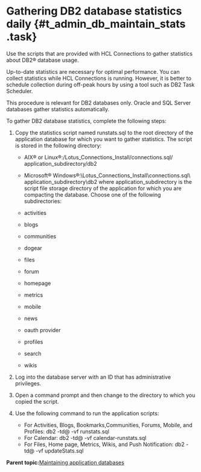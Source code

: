 # Gathering DB2 database statistics daily {#t_admin_db_maintain_stats .task}

Use the scripts that are provided with HCL Connections to gather statistics about DB2® database usage.

Up-to-date statistics are necessary for optimal performance. You can collect statistics while HCL Connections is running. However, it is better to schedule collection during off-peak hours by using a tool such as DB2 Task Scheduler.

This procedure is relevant for DB2 databases only. Oracle and SQL Server databases gather statistics automatically.

To gather DB2 database statistics, complete the following steps:

1.  Copy the statistics script named runstats.sql to the root directory of the application database for which you want to gather statistics. The script is stored in the following directory:

    -   AIX® or Linux®:/Lotus\_Connections\_Install/connections.sql/ application\_subdirectory/db2
    -   Microsoft® Windows®:\\Lotus\_Connections\_Install\\connections.sql\\ application\_subdirectory\\db2
    where application\_subdirectory is the script file storage directory of the application for which you are compacting the database. Choose one of the following subdirectories:

    -   activities
    -   blogs
    -   communities
    -   dogear
    -   files
    -   forum
    -   homepage
    -   metrics
    -   mobile
    -   news
    -   oauth provider
    -   profiles
    -   search
    -   wikis
2.  Log into the database server with an ID that has administrative privileges.

3.  Open a command prompt and then change to the directory to which you copied the script.

4.  Use the following command to run the application scripts:

    -   For Activities, Blogs, Bookmarks,Communities, Forums, Mobile, and Profiles: db2 -td@ -vf runstats.sql
    -   For Calendar: db2 -td@ -vf calendar-runstats.sql
    -   For Files, Home page, Metrics, Wikis, and Push Notification: db2 -td@ -vf updateStats.sql

**Parent topic:**[Maintaining application databases](../admin/t_admin_db_maintain.md)

